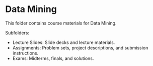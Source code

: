 # Data Mining

This folder contains course materials for Data Mining.

Subfolders:

- Lecture Slides: Slide decks and lecture materials.
- Assignments: Problem sets, project descriptions, and submission instructions.
- Exams: Midterms, finals, and solutions.
